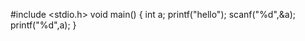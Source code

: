 #include <stdio.h>
void main()
{
    int a;
    printf("hello");
    scanf("%d",&a);
    printf("%d",a);
}

